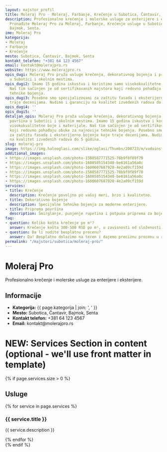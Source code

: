 ```yaml
---
layout: majstor_profil
title: Moleraj Pro - Moleraj, Farbanje, Krečenje u Subotica, Čantavir, Bajmok, Senta
description: Profesionalno krečenje i molerske usluge za enterijere i eksterijere.
  Pronađite Moleraj Pro za Moleraj, Farbanje, Krečenje usluge u Subotica, Čantavir,
  Bajmok, Senta.
ime: Moleraj Pro
kategorija:
- Moleraj
- Farbanje
- Krečenje
mesto: Subotica, Čantavir, Bajmok, Senta
kontakt_telefon: "+381 64 123 4567"
email: kontakt@molerajpro.rs
website: https://www.molerajpro.rs
opis_dugi: Moleraj Pro pruža usluge krečenja, dekorativnog bojenja i pripreme površina
  u Subotici i okolnim mestima.
opis_dugi2: Imamo 15 godina iskustva i koristimo samo visokokvalitetne boje i materijale.
  Naš tim sačinjen je od sertifikovanih majstora koji redovno pohađaju obuke za najnovije
  tehnike bojenja.
opis_dugi3: Posebno smo specijalizovani za zaštitu fasada i eksterijerno bojenje koje
  traje decenijama. Nudimo i garanciju na kvalitet izvedenih radova do 5 godina.
opis_dugi4: ''
opis_dugi5: ''
detaljan_opis: Moleraj Pro pruža usluge krečenja, dekorativnog bojenja i pripreme
  površina u Subotici i okolnim mestima. Imamo 15 godina iskustva i koristimo samo
  visokokvalitetne boje i materijale. Naš tim sačinjen je od sertifikovanih majstora
  koji redovno pohađaju obuke za najnovije tehnike bojenja. Posebno smo specijalizovani
  za zaštitu fasada i eksterijerno bojenje koje traje decenijama. Nudimo i garanciju
  na kvalitet izvedenih radova do 5 godina.
slug: moleraj-pro
image: https://img.halooglasi.com/slike/oglasi/Thumbs/200723/m/vodoinstalater-zemun-5425635765656-71792132541.jpg
additional_images:
- https://images.unsplash.com/photo-1580587771525-78b9f0f89f70
- https://images.unsplash.com/photo-1600585154340-be6161a56a0c
- https://images.unsplash.com/photo-1600607687920-4e2a09cf159d
- https://images.unsplash.com/photo-1580587771525-78b9f0f89f70
- https://images.unsplash.com/photo-1600585154340-be6161a56a0c
- https://images.unsplash.com/photo-1600607687920-4e2a09cf159d
services:
- title: Krečenje
  description: Krečenje povoljno po vašoj meri, brzo i kvalitetno.
- title: Dekorativno bojenje
  description: Specijalne tehnike bojenja za moderne enterijere.
- title: Priprema površina
  description: Šmirglanje, punjenje rupetina i potpuna priprema za bojenje.
faq:
- question: Koliko košta krečenje po m²?
  answer: Krečenje košta 300-500 RSD po m², u zavisnosti od složenosti površine.
- question: Da li nudite besplatnu procenu?
  answer: Da! Besplatno dolazimo na teren i dajemo preciznu procenu u roku od 24h.
permalink: "/majstori/subotica/moleraj-pro/"
---
```

# Moleraj Pro
<p class="description">Profesionalno krečenje i molerske usluge za enterijere i eksterijere.</p>

<div class="majstor-details">
  <h2>Informacije</h2>
  <ul>
    <li><strong>Kategorija:</strong> {{ page.kategorija | join: ', ' }}</li>
    <li><strong>Mesto:</strong> Subotica, Čantavir, Bajmok, Senta</li>
    <li><strong>Kontakt telefon:</strong> +381 64 123 4567</li>
    <li><strong>Email:</strong> kontakt@molerajpro.rs</li>
  </ul>
</div>

# NEW: Services Section in content (optional - we'll use front matter in template)
{% if page.services.size > 0 %}
<div class="services-section">
  <h2>Usluge</h2>
  {% for service in page.services %}
  <div class="service-block">
    <h3>{{ service.title }}</h3>
    <p>{{ service.description }}</p>
  </div>
  {% endfor %}
</div>
{% endif %}
